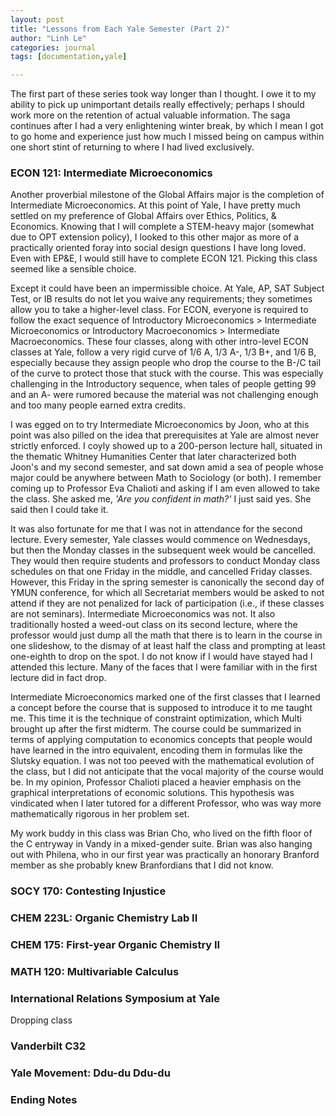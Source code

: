 ```yaml
---
layout: post
title: "Lessons from Each Yale Semester (Part 2)"
author: "Linh Le"
categories: journal
tags: [documentation,yale]

---
```

The first part of these series took way longer than I thought. I owe it to my ability to pick up unimportant details really effectively; perhaps I should work more on the retention of actual valuable information. The saga continues after I had a very enlightening winter break, by which I mean I got to go home and experience just how much I missed being on campus within one short stint of returning to where I had lived exclusively.

<h3>ECON 121: Intermediate Microeconomics</h3>
Another proverbial milestone of the Global Affairs major is the completion of Intermediate Microeconomics. At this point of Yale, I have pretty much settled on my preference of Global Affairs over Ethics, Politics, & Economics. Knowing that I will complete a STEM-heavy major (somewhat due to OPT extension policy), I looked to this other major as more of a practically oriented foray into social design questions I have long loved. Even with EP&E, I would still have to complete ECON 121. Picking this class seemed like a sensible choice.

Except it could have been an impermissible choice. At Yale, AP, SAT Subject Test, or IB results do not let you waive any requirements; they sometimes allow you to take a higher-level class. For ECON, everyone is required to follow the exact sequence of Introductory Microeconomics > Intermediate Microeconomics or Introductory Macroeconomics > Intermediate Macroeconomics. These four classes, along with other intro-level ECON classes at Yale, follow a very rigid curve of 1/6 A, 1/3 A-, 1/3 B+, and 1/6 B, especially because they assign people who drop the course to the B-/C tail of the curve to protect those that stuck with the course. This was especially challenging in the Introductory sequence, when tales of people getting 99 and an A- were rumored because the material was not challenging enough and too many people earned extra credits.

I was egged on to try Intermediate Microeconomics by Joon, who at this point was also pilled on the idea that prerequisites at Yale are almost never strictly enforced. I coyly showed up to a 200-person lecture hall, situated in the thematic Whitney Humanities Center that later characterized both Joon's and my second semester, and sat down amid a sea of people whose major could be anywhere between Math to Sociology (or both). I remember coming up to Professor Eva Chalioti and asking if I am even allowed to take the class. She asked me, <em>'Are you confident in math?'</em> I just said yes. She said then I could take it.

It was also fortunate for me that I was not in attendance for the second lecture. Every semester, Yale classes would commence on Wednesdays, but then the Monday classes in the subsequent week would be cancelled. They would then require students and professors to conduct Monday class schedules on that one Friday in the middle, and cancelled Friday classes. However, this Friday in the spring semester is canonically the second day of YMUN conference, for which all Secretariat members would be asked to not attend if they are not penalized for lack of participation (i.e., if these classes are not seminars). Intermediate Microeconomics was not. It also traditionally hosted a weed-out class on its second lecture, where the professor would just dump all the math that there is to learn in the course in one slideshow, to the dismay of at least half the class and prompting at least one-eighth to drop on the spot. I do not know if I would have stayed had I attended this lecture. Many of the faces that I were familiar with in the first lecture did in fact drop.

Intermediate Microeconomics marked one of the first classes that I learned a concept before the course that is supposed to introduce it to me taught me. This time it is the technique of constraint optimization, which Multi brought up after the first midterm. The course could be summarized in terms of applying computation to economics concepts that people would have learned in the intro equivalent, encoding them in formulas like the Slutsky equation. I was not too peeved with the mathematical evolution of the class, but I did not anticipate that the vocal majority of the course would be. In my opinion, Professor Chalioti placed a heavier emphasis on the graphical interpretations of economic solutions. This hypothesis was vindicated when I later tutored for a different Professor, who was way more mathematically rigorous in her problem set.

My work buddy in this class was Brian Cho, who lived on the fifth floor of the C entryway in Vandy in a mixed-gender suite. Brian was also hanging out with Philena, who in our first year was practically an honorary Branford member as she probably knew Branfordians that I did not know.

<h3>SOCY 170: Contesting Injustice</h3>

<h3>CHEM 223L: Organic Chemistry Lab II</h3>

<h3>CHEM 175: First-year Organic Chemistry II</h3>

<h3>MATH 120: Multivariable Calculus</h3>

<h3>International Relations Symposium at Yale</h3>
Dropping class

<h3>Vanderbilt C32</h3>

<h3>Yale Movement: Ddu-du Ddu-du</h3>

<h3>Ending Notes</h3>
